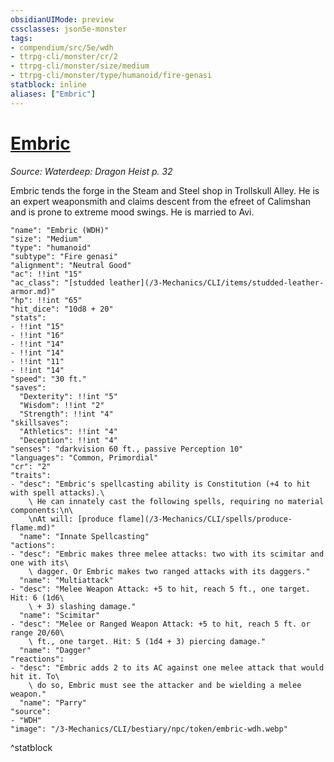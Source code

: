 ```yaml
---
obsidianUIMode: preview
cssclasses: json5e-monster
tags:
- compendium/src/5e/wdh
- ttrpg-cli/monster/cr/2
- ttrpg-cli/monster/size/medium
- ttrpg-cli/monster/type/humanoid/fire-genasi
statblock: inline
aliases: ["Embric"]
---
```

# [Embric](3-Mechanics\CLI\bestiary\npc/embric-wdh.md)
*Source: Waterdeep: Dragon Heist p. 32*  

Embric tends the forge in the Steam and Steel shop in Trollskull Alley. He is an expert weaponsmith and claims descent from the efreet of Calimshan and is prone to extreme mood swings. He is married to Avi.

```statblock
"name": "Embric (WDH)"
"size": "Medium"
"type": "humanoid"
"subtype": "Fire genasi"
"alignment": "Neutral Good"
"ac": !!int "15"
"ac_class": "[studded leather](/3-Mechanics/CLI/items/studded-leather-armor.md)"
"hp": !!int "65"
"hit_dice": "10d8 + 20"
"stats":
- !!int "15"
- !!int "16"
- !!int "14"
- !!int "14"
- !!int "11"
- !!int "14"
"speed": "30 ft."
"saves":
  "Dexterity": !!int "5"
  "Wisdom": !!int "2"
  "Strength": !!int "4"
"skillsaves":
  "Athletics": !!int "4"
  "Deception": !!int "4"
"senses": "darkvision 60 ft., passive Perception 10"
"languages": "Common, Primordial"
"cr": "2"
"traits":
- "desc": "Embric's spellcasting ability is Constitution (+4 to hit with spell attacks).\
    \ He can innately cast the following spells, requiring no material components:\n\
    \nAt will: [produce flame](/3-Mechanics/CLI/spells/produce-flame.md)"
  "name": "Innate Spellcasting"
"actions":
- "desc": "Embric makes three melee attacks: two with its scimitar and one with its\
    \ dagger. Or Embric makes two ranged attacks with its daggers."
  "name": "Multiattack"
- "desc": "Melee Weapon Attack: +5 to hit, reach 5 ft., one target. Hit: 6 (1d6\
    \ + 3) slashing damage."
  "name": "Scimitar"
- "desc": "Melee or Ranged Weapon Attack: +5 to hit, reach 5 ft. or range 20/60\
    \ ft., one target. Hit: 5 (1d4 + 3) piercing damage."
  "name": "Dagger"
"reactions":
- "desc": "Embric adds 2 to its AC against one melee attack that would hit it. To\
    \ do so, Embric must see the attacker and be wielding a melee weapon."
  "name": "Parry"
"source":
- "WDH"
"image": "/3-Mechanics/CLI/bestiary/npc/token/embric-wdh.webp"
```
^statblock